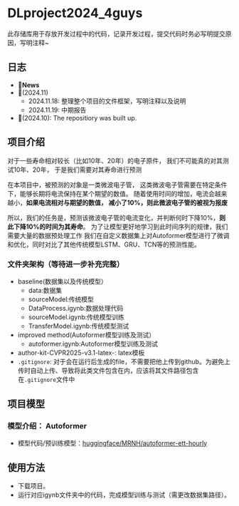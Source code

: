 # DLproject2024_4guys
此存储库用于存放开发过程中的代码，记录开发过程，提交代码时务必写明提交原因，写明注释~

## 日志

- 🚩**News**
- 🚩(2024.11) 
  - 2024.11.18: 整理整个项目的文件框架，写明注释以及说明
  - 2024.11.19: 中期报告
- 🚩(2024.10): The repositiory was built up.


## 项目介绍

对于一些寿命相对较长（比如10年、20年）的电子原件，
我们不可能真的对其测试10年、20年， 
于是我们需要对其寿命进行预测

在本项目中，被预测的对象是一类微波电子管，
这类微波电子管需要在特定条件下，能够长期将电流保持在某个期望的数值。
随着使用时间的增加，电流会越来越小，**如果电流相对与期望的数值，
减小了10%，则此微波电子管的被视为报废**

所以，我们的任务是，预测该微波电子管的电流变化，并判断何时下降10%，**则此下降10%的时间为其寿命**。
为了让模型更好地学习到此时间序列的规律，我们需要大量的数据预处理工作
我们在自定义数据集上对Autoformer模型进行了微调和优化，同时对比了其他传统模型LSTM、GRU、TCN等的预测性能。

### 文件夹架构（等待进一步补充完整）
- baseline(数据集以及传统模型）
  -  data:数据集
  -  sourceModel:传统模型
  -  DataProcess.igynb:数据处理代码
  -   sourceModel.igynb:传统模型训练
  -   TransferModel.igynb:传统模型测试
- improved method(Autoformer模型训练及测试）
  -  autoformer.igynb:Autoformer模型训练及测试  
- author-kit-CVPR2025-v3.1-latex-: latex模板
- `.gitignore`: 对于会在运行后生成的file，不需要把他上传到github。为避免上传时自动上传、导致将此类文件包含在内，应该将其文件路径包含在`.gitignore`文件中
## 项目模型

### 模型介绍： Autoformer
- 模型代码/预训练模型：[huggingface/MRNH/autoformer-ett-hourly]([(https://huggingface.co/MRNH/autoformer-ett-hourly)])

## 使用方法
- 下载项目。
- 运行对应igynb文件夹中的代码，完成模型训练与测试（需更改数据集路径）。
